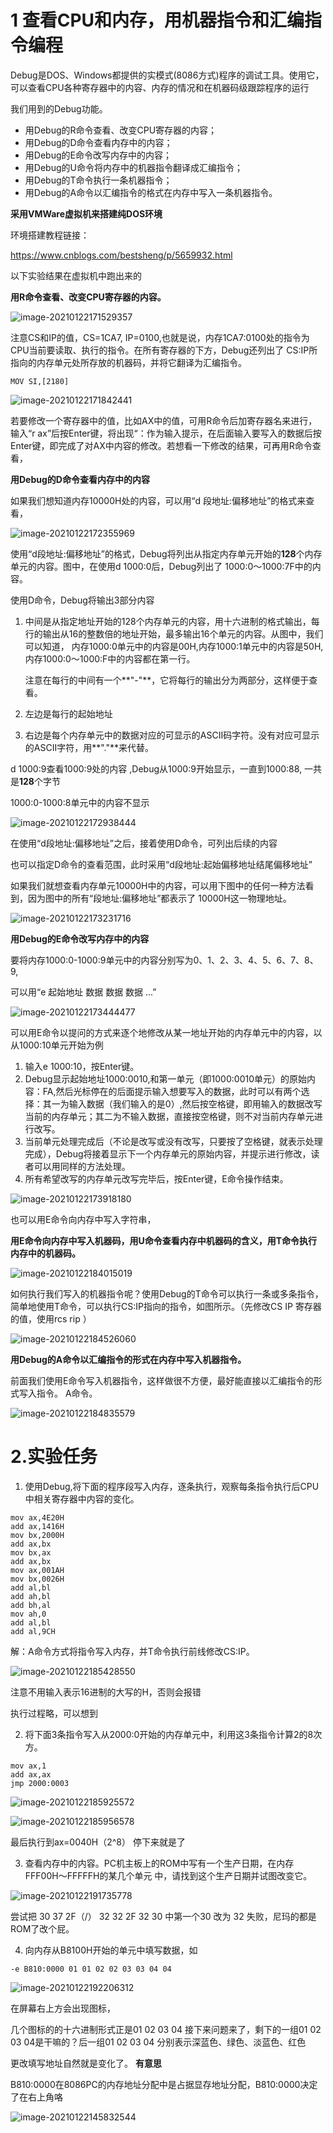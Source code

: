 # 1 查看CPU和内存，用机器指令和汇编指令编程

Debug是DOS、Windows都提供的实模式(8086方式)程序的调试工具。使用它，可以查看CPU各种寄存器中的内容、内存的情况和在机器码级跟踪程序的运行



我们用到的Debug功能。

* 用Debug的R命令查看、改变CPU寄存器的内容；
* 用Debug的D命令查看内存中的内容；
* 用Debug的E命令改写内存中的内容；
* 用Debug的U命令将内存中的机器指令翻译成汇编指令；
* 用Debug的T命令执行一条机器指令；
* 用Debug的A命令以汇编指令的格式在内存中写入一条机器指令。



**采用VMWare虚拟机来搭建纯DOS环境**

环境搭建教程链接：

https://www.cnblogs.com/bestsheng/p/5659932.html



以下实验结果在虚拟机中跑出来的

**用R命令查看、改变CPU寄存器的内容。**

![image-20210122171529357](../image/lab1/1-1.png)

注意CS和IP的值，CS=1CA7, IP=0100,也就是说，内存1CA7:0100处的指令为CPU当前要读取、执行的指令。在所有寄存器的下方，Debug还列出了 CS:IP所指向的内存单元处所存放的机器码，并将它翻译为汇编指令。

```assembly
MOV SI,[2180]
```

![image-20210122171842441](../image/lab1/1-2.png)

若要修改一个寄存器中的值，比如AX中的值，可用R命令后加寄存器名来进行， 输入“r ax”后按Enter键，将出现“：作为输入提示，在后面输入要写入的数据后按Enter键，即完成了对AX中内容的修改。若想看一下修改的结果，可再用R命令查看， 



**用Debug的D命令查看内存中的内容**

如果我们想知道内存10000H处的内容，可以用“d 段地址:偏移地址”的格式来查看，

![image-20210122172355969](../image/lab1/1-3.png)

使用“d段地址:偏移地址”的格式，Debug将列出从指定内存单元开始的**128**个内存单元的内容。图中，在使用d 1000:0后，Debug列出了 1000:0〜1000:7F中的内容。

使用D命令，Debug将输出3部分内容

1. 中间是从指定地址开始的128个内存单元的内容，用十六进制的格式输出，每行的输出从16的整数倍的地址开始，最多输出16个单元的内容。从图中，我们可以知道， 内存1000:0单元中的内容是00H,内存1000:1单元中的内容是50H,内存1000:0〜1000:F中的内容都在第一行。   

   注意在每行的中间有一个**"-"**，它将每行的输出分为两部分，这样便于查看。

   

2. 左边是每行的起始地址
3. 右边是每个内存单元中的数据对应的可显示的ASCII码字符。没有对应可显示的ASCII字符，用**"."**来代替。



d 1000:9查看1000:9处的内容 ,Debug从1000:9开始显示，一直到1000:88, 一共是**128**个字节

1000:0-1000:8单元中的内容不显示

![image-20210122172938444](../image/lab1/1-4.png)

在使用“d段地址:偏移地址”之后，接着使用D命令，可列出后续的内容

也可以指定D命令的查看范围，此时采用“d段地址:起始偏移地址结尾偏移地址”



如果我们就想查看内存单元10000H中的内容，可以用下图中的任何一种方法看到，因为图中的所有“段地址:偏移地址”都表示了 10000H这一物理地址。

![image-20210122173231716](../image/lab1/1-5.png)



**用Debug的E命令改写内存中的内容**

要将内存1000:0-1000:9单元中的内容分别写为0、1、2、3、4、5、6、7、8、9,

可以用“e 起始地址 数据 数据 数据 ...”

![image-20210122173444477](../image/lab1/1-6.png)



可以用E命令以提问的方式来逐个地修改从某一地址开始的内存单元中的内容，以从1000:10单元开始为例

1. 输入e 1000:10，按Enter键。
2. Debug显示起始地址1000:0010,和第一单元（即1000:0010单元）的原始内容：FA,然后光标停在的后面提示输入想要写入的数据，此时可以有两个选择：其一为输入数据（我们输入的是0）,然后按空格键，即用输入的数据改写当前的内存单元；其二为不输入数据，直接按空格键，则不对当前内存单元进行改写。
3. 当前单元处理完成后（不论是改写或没有改写，只要按了空格键，就表示处理完成），Debug将接着显示下一个内存单元的原始内容，并提示进行修改，读者可以用同样的方法处理。
4. 所有希望改写的内存单元改写完毕后，按Enter键，E命令操作结束。

![image-20210122173918180](../image/lab1/1-7.png)



也可以用E命令向内存中写入字符串，



**用E命令向内存中写入机器码，用U命令查看内存中机器码的含义，用T命令执行内存中的机器码。**

![image-20210122184015019](../image/lab1/1-8.png)

如何执行我们写入的机器指令呢？使用Debug的T命令可以执行一条或多条指令， 简单地使用T命令，可以执行CS:IP指向的指令，如图所示。（先修改CS IP 寄存器的值，使用rcs rip ）

![image-20210122184526060](../image/lab1/1-9.png)



**用Debug的A命令以汇编指令的形式在内存中写入机器指令。**

前面我们使用E命令写入机器指令，这样做很不方便，最好能直接以汇编指令的形式写入指令。 A命令。

![image-20210122184835579](../image/lab1/1-10.png)



# 2.实验任务

1. 使用Debug,将下面的程序段写入内存，逐条执行，观察每条指令执行后CPU中相关寄存器中内容的变化。

```assembly
mov ax,4E20H
add ax,1416H
mov bx,2000H
add ax,bx
mov bx,ax
add ax,bx
mov ax,001AH
mov bx,0026H
add al,bl
add ah,bl
add bh,al
mov ah,0
add al,bl
add al,9CH
```

解：A命令方式将指令写入内存，并T命令执行前线修改CS:IP。

![image-20210122185428550](../image/lab1/1-11.png)

注意不用输入表示16进制的大写的H，否则会报错

执行过程略，可以想到

2. 将下面3条指令写入从2000:0开始的内存单元中，利用这3条指令计算2的8次方。

```assembly
mov ax,1
add ax,ax
jmp 2000:0003
```

![image-20210122185925572](../image/lab1/1-12.png)

![image-20210122185956578](../image/lab1/1-13.png)

最后执行到ax=0040H（2^8） 停下来就是了



3. 查看内存中的内容。PC机主板上的ROM中写有一个生产日期，在内存FFF00H〜FFFFFH的某几个单元
   中，请找到这个生产日期并试图改变它。

![image-20210122191735778](../image/lab1/1-14.png)

尝试把 30 37 2F（/） 32 32 2F 32 30 中第一个30 改为 32 失败，尼玛的都是ROM了改个屁。

4. 向内存从B8100H开始的单元中填写数据，如

`-e B810:0000 01 01 02 02 03 03 04 04`

![image-20210122192206312](../image/lab1/1-15.png)

在屏幕右上方会出现图标，

几个图标的的十六进制形式正是01 02 03 04
接下来问题来了，剩下的一组01 02 03 04是干嘛的？后一组01 02 03 04 分别表示深蓝色、绿色、淡蓝色、红色

更改填写地址自然就是变化了。 **有意思**

B810:0000在8086PC的内存地址分配中是占据显存地址分配，B810:0000决定了在右上角咯

![image-20210122145832544](../../notes/images/1/1-9.png)

